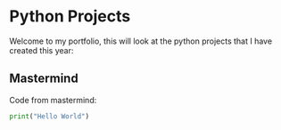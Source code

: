 # Python Projects

Welcome to my portfolio, this will look at the python projects that I have created this year:

## Mastermind
Code from mastermind:
```python
print("Hello World")
```